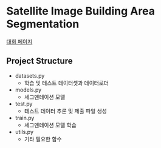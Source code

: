# Satellite Image Building Area Segmentation

[대회 페이지](https://dacon.io/competitions/official/236092/overview/description)

## Project Structure
- datasets.py
    - 학습 및 테스트 데이터셋과 데이터로더
- models.py
    - 세그멘테이션 모델
- test.py
    - 테스트 데이터 추론 및 제출 파일 생성
- train.py
    - 세그멘테이션 모델 학습
- utils.py
    - 기타 필요한 함수